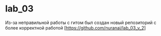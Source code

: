 # lab_03
Из-за неправильной работы с гитом был создан новый репозиторий с более корректной работой
[https://github.com/nuranai/lab_03_v_2]